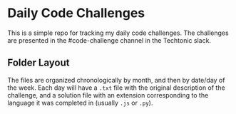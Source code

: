 # Daily Code Challenges
This is a simple repo for tracking my daily code challenges. The challenges are presented in the #code-challenge channel in the Techtonic slack.

## Folder Layout
The files are organized chronologically by month, and then by date/day of the week.  Each day will have a `.txt` file with the original description of the challenge, and a solution file with an extension corresponding to the language it was completed in (usually `.js` or `.py`).
